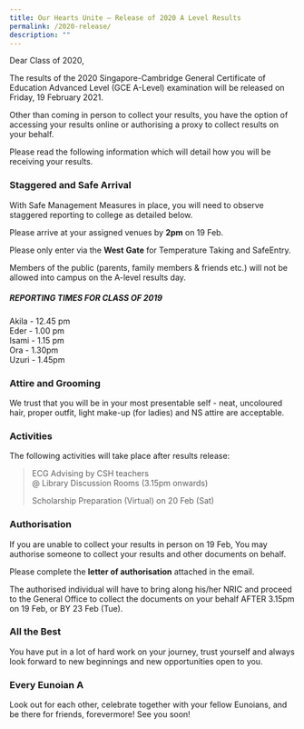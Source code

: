 ```yaml
---
title: Our Hearts Unite – Release of 2020 A Level Results
permalink: /2020-release/
description: ""
---
```

Dear Class of 2020,

The results of the 2020 Singapore-Cambridge General Certificate of Education Advanced Level (GCE A-Level) examination will be released on Friday, 19 February 2021.

Other than coming in person to collect your results, you have the option of accessing your results online or authorising a proxy to collect results on your behalf.

Please read the following information which will detail how you will be receiving your results.

### **Staggered and Safe Arrival**

With Safe Management Measures in place, you will need to observe staggered reporting to college as detailed below.

Please arrive at your assigned venues by **2pm** on 19 Feb.

Please only enter via the **West** **Gate** for Temperature Taking and SafeEntry.

Members of the public (parents, family members & friends etc.) will not be allowed into campus on the A-level results day.

##### REPORTING TIMES FOR CLASS OF 2019

Akila - 12.45 pm   
Eder - 1.00 pm   
Isami - 1.15 pm   
Ora - 1.30pm   
Uzuri - 1.45pm

### **Attire and Grooming**

We trust that you will be in your most presentable self - neat, uncoloured hair, proper outfit, light make-up (for ladies) and NS attire are acceptable.

### **Activities**

The following activities will take place after results release:

> ECG Advising by CSH teachers  
> @ Library Discussion Rooms (3.15pm onwards)
> 
> Scholarship Preparation (Virtual) on 20 Feb (Sat)

### **Authorisation**

If you are unable to collect your results in person on 19 Feb, You may authorise someone to collect your results and other documents on behalf.

Please complete the **letter of authorisation** attached in the email.

The authorised individual will have to bring along his/her NRIC and proceed to the General Office to collect the documents on your behalf AFTER 3.15pm on 19 Feb, or BY 23 Feb (Tue).

### **All the Best**

You have put in a lot of hard work on your journey, trust yourself and always look forward to new beginnings and new opportunities open to you.

### Every Eunoian A

Look out for each other, celebrate together with your fellow Eunoians, and be there for friends, forevermore! See you soon!